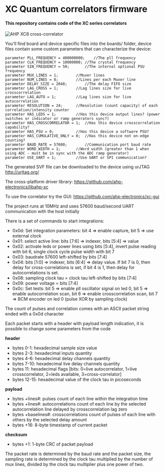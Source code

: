 # XC Quantum correlators firmware

#### This repository contains code of the XC series correlators

![AHP XC8 cross-correlator](https://github.com/ahp-electronics/pictures/blob/master/XC8_small.png "XC8")


You'll find board and device specific files into the boards/ folder, device files contain some custom parameters that can characterize the device:

```
parameter PLL_FREQUENCY = 400000000;	//The pll frequency
parameter CLK_FREQUENCY = 10000000;	//The crystal frequency
parameter SIN_FREQUENCY = 50;		//The internal optional PSU frequency
parameter MUX_LINES = 1;		//Muxer lines
parameter NUM_LINES = 8;		//Lines per each Muxer line
parameter DELAY_SIZE = 2048;		//The delay FIFO size
parameter LAG_CROSS = 1;		//Lag lines size for live crosscorrelation
parameter LAG_AUTO = 1;			//Lag lines size for live autocorrelation
parameter RESOLUTION = 24;		//Resolution (count capacity) of each correlation/intensity counter
parameter HAS_LEDS = 1;			//Has this device output lines? (power switches or indicator or ramp generators sync?)
parameter HAS_CROSSCORRELATOR = 1;	//Has this device crosscorrelation capability?
parameter HAS_PSU = 0;			//Has this device a software PSU?
parameter HAS_CUMULATIVE_ONLY = 0;	//Has this device not on-edge counting?
parameter BAUD_RATE = 57600;		//Communication port baud rate
parameter WORD_WIDTH = 1;		//Word width (greater than 1 when using ADC - must be in sync with the ADC ramp generator)
parameter USE_UART = 1;			//Use UART or SPI communication?
```

The generated SVF file can be downloaded to the device using urJTAG http://urjtag.org/

The cross-platform driver library: https://github.com/ahp-electronics/libahp-xc

To use the correlator try the GUI: https://github.com/ahp-electronics/xc-gui

The project runs at 10MHz and uses 57600 baud/second UART communication with the host initially

There is a set of commands to start integrations:

+ 0x0d: Set integration parameters: bit 4 => enable capture, bit 5 => use external clock
+ 0x01: select active line: bits [7:6] => indexer, bits [5:4] => value
+ 0x02: activate leds or power lines using bits [5:4], invert pulse reading with bit 6, single clock cycle pulse width with bit 7
+ 0x03: baudrate 57600 left-shifted by bits [7:4]
+ 0x04: bits [1:0] => indexer, bits [6:4] => delay value. If bit 7 is 0, then delay for cross-correlations is set, if bit 4 is 1, then delay for autocorrelations is set.
+ 0x08: sampling clock tau = clock tau left-shifted by bits [7:4]
+ 0x09: power voltage = bits [7:4]
+ 0x0c: Set tests: bit 5 => enable pll oscillator signal on led 0, bit 5 => enable autocorrelation scan, bit 6 => enable crosscorrelation scan, bit 7 => BCM encoder on led 0 (pulse XOR by sampling clock)

The count of pulses and correlation comes with an ASCII packet string ended with a 0x0d character

Each packet starts with a header with payload length indication, it is possible to change some parameters from the code

**header**

+ bytes 0-1: hexadecimal sample size value
+ bytes 2-3: hexadecimal inputs quantity
+ bytes 4-6: hexadecimal delay channels quantity
+ bytes 7-10: hexadecimal live delay channels quantity
+ bytes 11: hexadecimal flags [bits: 0=live autocorrelator, 1=live crosscorrelator, 2=leds available, 3=cross-correlator]
+ bytes 12-15: hexadecimal value of the clock tau in picoseconds

**payload**

+ bytes +lines#: pulses count of each line within the integration time
+ bytes +lines#: autocorrelations count of each line by the selected autocorrelation line delayed by crosscorrelation lag zero
+ bytes +baselines#: crosscorrelations count of pulses of each line with others by the selected delay amount
+ bytes +16: 8-byte timestamp of current packet 

**checksum**

+ bytes +1: 1-byte CRC of packet payload

The packet rate is determined by the baud rate and the packet size, the sampling rate is determined by the clock tau multiplied by the number of mux lines, divided by the clock tau multiplier plus one power of two.
